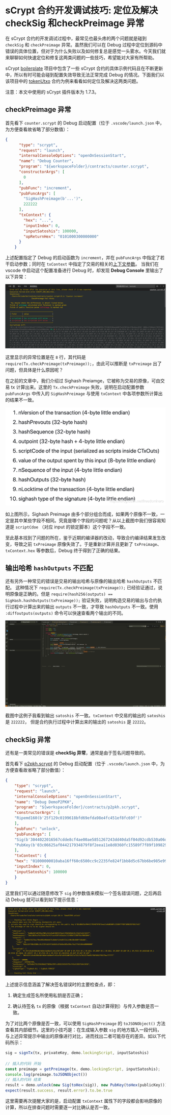 # sCrypt 合约开发调试技巧: 定位及解决 checkSig 和checkPreimage 异常

在 sCrypt 合约的开发调试过程中，最常见也最头疼的两个问题就是碰到 `checkSig` 和 `checkPreimage` 异常。虽然我们可以在 Debug 过程中定位到源码中错误的具体位置，但对于为什么失败以及如何修复总是感觉一头雾水。今天我们就来聊聊如何快速定位和修复这两类问题的一些技巧，希望能对大家有所帮助。

sCrypt [boilerplate](https://github.com/scrypt-Inc/boilerplate) 项目中包含了一些 sCrypt 合约的具体示例代码且在不断更新中，所以有时可能会碰到配置失效导致无法正常完成 Debug 的情况。下面我们以该项目中的 [tokenUtxo](https://github.com/scrypt-Inc/boilerplate/blob/master/contracts/tokenUtxo.scrypt) 合约为例来看看如何定位及解决这两类问题。

注意：本文中使用的 sCrypt 插件版本为 1.7.3。

## checkPreimage 异常

首先看下 `counter.scrypt` 的 Debug 启动配置（位于 `.vscode/launch.json` 中，为方便查看故省略了部分数值）：

```json
{
      "type": "scrypt",
      "request": "launch",
      "internalConsoleOptions": "openOnSessionStart",
      "name": "Debug Counter",
      "program": "${workspaceFolder}/contracts/counter.scrypt",
      "constructorArgs": [
        0
      ],
      "pubFunc": "increment",
      "pubFuncArgs": [
        "SigHashPreimage(b'...')",
        222222
      ],
      "txContext": {
        "hex": "...",
        "inputIndex": 0,
        "inputSatoshis": 100000,
        "opReturnHex": "0101000300000000"
      }
    }
```

上述配置指定了 Debug 的启动函数为 `increment`，并在 `pubFuncArgs` 中指定了若干启动参数；同时在 `txContext` 中指定了交易的相关的[上下文参数](https://scrypt-ide.readthedocs.io/zh_CN/latest/debugger.html#txcontext)。 当我们在 vscode 中启动这个配置准备进行 Debug 时，却发现 **Debug Console** 里输出了以下异常：

![](./preimageerror.jpg)


这里显示的异常位置是在 `8` 行，其代码是 `require(Tx.checkPreimage(txPreimage));`，由此可以推断是 `txPreimage` 出了问题，但具体是什么原因呢？

在之前的文章中，我们介绍过 Sighash Preiamge，它被称为交易的原像，可由交易 tx 计算出来。这里的 `Tx.checkPreimage` 失败，说明在启动配置参数 `pubFuncArgs` 中传入的 `SigHashPreimage` 与使用 `txContext` 中各项参数所计算出的结果不一致。

![Preimage](./preimage.png)

如上图所示，Sighash Preimage 由多个部分组合而成，如果两个原像不一致，一定是其中某些字段不相同。究竟是哪个字段的问题呢？从以上截图中我们很容易知道是 `scriptCdoe` （对应 input 的锁定脚本）这个字段不一致。

至此基本找到了问题的所在，鉴于近期的编译器的改动，导致合约编译结果发生改变，导致之前 `txPreimage` 原像失效了。于是重新计算并且更新了 `txPreimage`、`txContext.hex` 等参数后，Debug 终于得到了正确的结果。

## 输出哈希 `hashOutputs` 不匹配

还有另外一种常见的错误是交易的输出哈希与原像的输出哈希 `hashOutputs` 不匹配。 这种情况下 `require(Tx.checkPreimage(txPreimage));` 已经验证通过，说明原像是正确的。但是 `require(hash256(outputs) == SigHash.hashOutputs(txPreimage));` 验证失败，说明构造交易的输出与合约执行过程中计算出来的输出 `outputs` 不一致，才导致 `hashOutputs` 不一致。使用 `:diffoutputs(outputs)` 命令可以快速查看两个输出的不同。

![diffoutputs](./diffoutputs.gif)

截图中这例子我看到输出 `satoshis` 不一致。`txContext` 中交易的输出的 `satoshis` 是 `222222`， 但是合约执行过程中计算出来的输出的 `satoshis` 是 `22222`。

## checkSig 异常

还有是一类常见的错误是 **checkSig 异常**，通常是由于签名问题导致的。

首先看下 [p2pkh.scrypt](https://github.com/scrypt-Inc/boilerplate/blob/master/contracts/p2pkh.scrypt) 的 Debug 启动配置（位于 `.vscode/launch.json` 中，为方便查看故省略了部分数值）：

```json
{
    "type": "scrypt",
    "request": "launch",
    "internalConsoleOptions": "openOnSessionStart",
    "name": "Debug DemoP2PKH",
    "program": "${workspaceFolder}/contracts/p2pkh.scrypt",
    "constructorArgs": [
    "Ripemd160(b'25f129c0199618bfd69efda98e4fc451ef8fc69f')"
    ],
    "pubFunc": "unlock",
    "pubFuncArgs": [
    "Sig(b'3044022016567cdde8cf4ae00ae5851267243dd40da5f04d92cdb530a06dcac4b545cbe802200e8d34c96e2aeae0d93bd28f89b4f15eab5276d52ac2932b2f75c1bb43a425bb41')",
    "PubKey(b'03c06625af044217934879f8f2eea11e8d0360fc15589f7f89f109829376617e52')"
    ],
    "txContext": {
    "hex": "01000000010aba16ff60c6500cc9c2235fe824f1bb8d5c67bb6be985e99bc7ba27fb618b6a0000000000ffffffff0000000000",
    "inputIndex": 0,
    "inputSatoshis": 100000
    }
}
```

这里我们可以通过随意修改下 `sig` 的参数值来模拟一个签名错误问题，之后再启动 Debug 就可以看到如下提示信息：

![CheckSig Error](./checkSigerror.png)

上述提示信息涵盖了解决签名错误时的主要检查点，即：

1. 确定生成签名所使用私钥是否正确；

2. 确认待签名 `tx` 的原像（根据 `txContext` 自动计算得到）与传入参数是否一致。

为了对比两个原像是否一致，可以使用 `SigHashPreimage` 的 `toJSONObject()` 方法查看其内部细节。这里的小技巧是：在生成输入参数 `sig` 的地方插入一段代码，与上述异常提示中输出的原像进行对比，进而找出二者可能存在的差异。如以下代码所示：

```javascript
sig = signTx(tx, privateKey, demo.lockingScript, inputSatoshis)

// 插入的代码 开始
const preimage = getPreimage(tx, demo.lockingScript, inputSatoshis);
console.log(preimage.toJSONObject())
// 插入的代码 结束
result = demo.unlock(new Sig(toHex(sig)), new PubKey(toHex(publicKey))).verify(context)
expect(result.success, result.error).to.be.true
```

这里需要再次提醒大家的是，启动配置 `txContext` 属性下的字段都会影响原像的计算，所以在排查问题时需要逐一对比确认是否一致。


